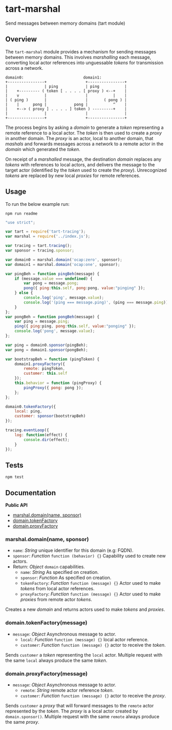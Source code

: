 tart-marshal
============

Send messages between memory domains (tart module)

## Overview
The `tart-marshal` module provides a mechanism 
for sending messages between memory domains.
This involves _marshalling_ each message,
converting local actor references into unguessable _tokens_ 
for transmission across a network.
```
domain0:                          domain1:
+----------------+                 +----------------+
|                | ping            | ping           |
|    +--------- ( token [ . . . . [ proxy ) <--+    |
|    v           |                 |           |    |
| ( ping )       |                 |       ( pong ) |
|    |      pong |            pong |           ^    |
|    +--> ( proxy ] . . . . ] token ) ---------+    |
|                |                 |                |
+----------------+                 +----------------+
```
The process begins by asking a _domain_ 
to generate a _token_ representing a remote reference to a local actor.
The _token_ is then used to create a _proxy_ in another domain.
The _proxy_ is an actor, local to another domain, 
that _mashals_ and forwards messages across a network
to a remote actor in the _domain_ which generated the _token_.

On receipt of a _marshalled_ message,
the destination _domain_ replaces any _tokens_
with references to local actors,
and delivers the message to the target actor
(identified by the _token_ used to create the _proxy_).
Unrecognized _tokens_ are replaced by
new local _proxies_ for remote references.

## Usage

To run the below example run:

    npm run readme

```javascript
"use strict";

var tart = require('tart-tracing');
var marshal = require('../index.js');

var tracing = tart.tracing();
var sponsor = tracing.sponsor;

var domain0 = marshal.domain('ocap:zero', sponsor);
var domain1 = marshal.domain('ocap:one', sponsor);

var pingBeh = function pingBeh(message) {
    if (message.value === undefined) {
        var pong = message.pong;
        pong({ ping:this.self, pong:pong, value:"pinging" });
    } else {
        console.log('ping', message.value);
        console.log('(ping === message.ping)', (ping === message.ping));
    }
};
var pongBeh = function pongBeh(message) {
    var ping = message.ping;
    ping({ ping:ping, pong:this.self, value:"ponging" });
    console.log('pong', message.value);
};

var ping = domain0.sponsor(pingBeh);
var pong = domain1.sponsor(pongBeh);

var bootstrapBeh = function (pingToken) {
    domain1.proxyFactory({
        remote: pingToken,
        customer: this.self
    });
    this.behavior = function (pingProxy) {
        pingProxy({ pong: pong });
    };
};

domain0.tokenFactory({
    local: ping,
    customer: sponsor(bootstrapBeh)
});

tracing.eventLoop({
    log: function(effect) {
        console.dir(effect);
    }
});

```

## Tests

    npm test

## Documentation

**Public API**

  * [marshal.domain(name, sponsor)](#marshaldomainnamesponsor)
  * [domain.tokenFactory](#domaintokenFactory)
  * [domain.proxyFactory](#domainproxyFactory)

### marshal.domain(name, sponsor)

  * `name`: _String_ unique identifier for this domain (e.g: FQDN).
  * `sponsor`: _Function_ `function (behavior) {}` 
      Capability used to create new actors.
  * Return: _Object_ `domain` capabilities.
    * `name`: _String_ As specified on creation.
    * `sponsor`: _Function_ As specified on creation.
    * `tokenFactory`: _Function_ `function (message) {}` 
        Actor used to make _tokens_ from local actor references.
    * `proxyFactory`: _Function_ `function (message) {}` 
        Actor used to make _proxies_ from remote actor _tokens_.

Creates a new _domain_ and returns actors used to make _tokens_ and _proxies_.

### domain.tokenFactory(message)

  * `message`: _Object_ Asynchronous message to actor.
    * `local`: _Function_ `function (message) {}` local actor reference.
    * `customer`: _Function_ `function (message) {}` actor to receive the _token_.

Sends `customer` a _token_ representing the `local` actor.
Multiple request with the same `local` always produce the same _token_.

### domain.proxyFactory(message)

  * `message`: _Object_ Asynchronous message to actor.
    * `remote`: _String_ remote actor reference _token_.
    * `customer`: _Function_ `function (message) {}` actor to receive the _proxy_.

Sends `customer` a _proxy_ that will forward messages to
the `remote` actor represented by the _token_.
The _proxy_ is a local actor created by `domain.sponsor()`.
Multiple request with the same `remote` always produce the same _proxy_.
